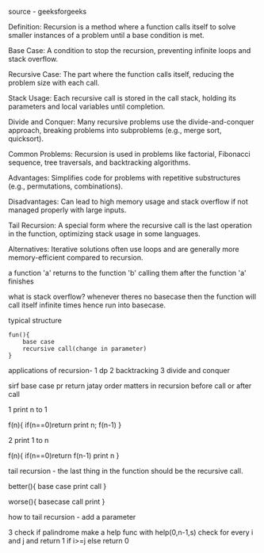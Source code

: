 source - geeksforgeeks

Definition: Recursion is a method where a function calls itself to solve smaller instances of a problem until a base condition is met.

Base Case: A condition to stop the recursion, preventing infinite loops and stack overflow.

Recursive Case: The part where the function calls itself, reducing the problem size with each call.

Stack Usage: Each recursive call is stored in the call stack, holding its parameters and local variables until completion.

Divide and Conquer: Many recursive problems use the divide-and-conquer approach, breaking problems into subproblems (e.g., merge sort, quicksort).

Common Problems: Recursion is used in problems like factorial, Fibonacci sequence, tree traversals, and backtracking algorithms.

Advantages: Simplifies code for problems with repetitive substructures (e.g., permutations, combinations).

Disadvantages: Can lead to high memory usage and stack overflow if not managed properly with large inputs.

Tail Recursion: A special form where the recursive call is the last operation in the function, optimizing stack usage in some languages.

Alternatives: Iterative solutions often use loops and are generally more memory-efficient compared to recursion.







a function 'a' returns to the function 'b' calling them after the function 'a' finishes

what is stack overflow?
    whenever theres no basecase then the function will call itself infinite times hence run into basecase.

typical structure

    fun(){
        base case
        recursive call(change in parameter)
    }

applications of recursion- 
    1 dp
    2 backtracking
    3 divide and conquer

sirf base case pr return jatay
order matters in recursion 
    before call or after call

1 print n to 1

f(n){
    if(n==0)return
    print n;
    f(n-1)
}

2 print 1 to n

f(n){
    if(n==0)return
    f(n-1)
    print n
}

tail recursion - the last thing in the function should be the recursive call.

better(){ 
    base case
    print
    call
}

worse(){
    basecase
    call
    print
}

how to tail recursion - add a parameter

3 check if palindrome
    make a help func with help(0,n-1,s)
    check for every i and j and return 1 if i>=j else return 0